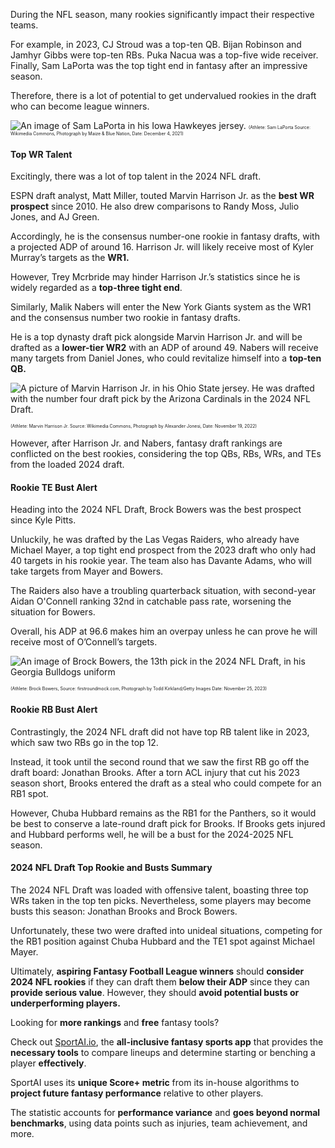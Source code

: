 
During the NFL season, many rookies significantly impact their respective teams. 

For example, in 2023, CJ Stroud was a top-ten QB. Bijan Robinson and Jamhyr Gibbs were top-ten RBs. Puka Nacua was a top-five wide receiver. Finally, Sam LaPorta was the top tight end in fantasy after an impressive season. 

Therefore, there is a lot of potential to get undervalued rookies in the draft who can become league winners. 

![An image of Sam LaPorta in his Iowa Hawkeyes jersey.]({{site.baseurl}}/assets/images-posts/432px-SamLaPorta.png)
<span style="font-size:0.5em;">(Athlete: Sam LaPorta Source: Wikimedia Commons, Photograph by Maize & Blue Nation, Date: December 4, 2021) </span>

#### Top WR Talent
Excitingly, there was a lot of top talent in the 2024 NFL draft. 

ESPN draft analyst, Matt Miller, touted Marvin Harrison Jr. as the **best WR prospect** since 2010. He also drew comparisons to Randy Moss, Julio Jones, and AJ Green. 

Accordingly, he is the consensus number-one rookie in fantasy drafts, with a projected ADP of around 16. Harrison Jr. will likely receive most of Kyler Murray’s targets as the **WR1.** 

However, Trey Mcrbride may hinder Harrison Jr.’s statistics since he is widely regarded as a **top-three tight end**. 

Similarly, Malik Nabers will enter the New York Giants system as the WR1 and the consensus number two rookie in fantasy drafts. 

He is a top dynasty draft pick alongside Marvin Harrison Jr. and will be drafted as a **lower-tier WR2** with an ADP of around 49. Nabers will receive many targets from Daniel Jones, who could revitalize himself into a **top-ten QB.** 

![A picture of Marvin Harrison Jr. in his Ohio State jersey. He was drafted with the number four draft pick by the Arizona Cardinals in the 2024 NFL Draft.]({{site.baseurl}}/assets/images-posts/600px-Marvin_Harrison_Jr_2022_no_helmet_28cropped29.png)

<span style="font-size:0.5em;">(Athlete: Marvin Harrison Jr. Source: Wikimedia Commons, Photograph by Alexander Jonesi, 
Date: November 19, 2022) </span>

However, after Harrison Jr. and Nabers, fantasy draft rankings are conflicted on the best rookies, considering the top QBs, RBs, WRs, and TEs from the loaded 2024 draft. 

#### Rookie TE Bust Alert

Heading into the 2024 NFL Draft, Brock Bowers was the best prospect since Kyle Pitts. 

Unluckily, he was drafted by the Las Vegas Raiders, who already have Michael Mayer, a top tight end prospect from the 2023 draft who only had 40 targets in his rookie year. The team also has Davante Adams, who will take targets from Mayer and Bowers.

The Raiders also have a troubling quarterback situation, with second-year Aidan O'Connell ranking 32nd in catchable pass rate, worsening the situation for Bowers. 

Overall, his ADP at 96.6 makes him an overpay unless he can prove he will receive most of O’Connell’s targets. 

![An image of Brock Bowers, the 13th pick in the 2024 NFL Draft, in his Georgia Bulldogs uniform](https://firstroundmock.com/wp-content/uploads/2023/08/bowerss.jpeg)

<span style="font-size:0.5em;">(Athlete: Brock Bowers, Source: firstroundmock.com, Photograph by Todd Kirkland/Getty Images Date: November 25, 2023)</span>


#### Rookie RB Bust Alert

Contrastingly, the 2024 NFL draft did not have top RB talent like in 2023, which saw two RBs go in the top 12. 

Instead, it took until the second round that we saw the first RB go off the draft board: Jonathan Brooks. After a torn ACL injury that cut his 2023 season short, Brooks entered the draft as a steal who could compete for an RB1 spot.

However, Chuba Hubbard remains as the RB1 for the Panthers, so it would be best to conserve a late-round draft pick for Brooks. If Brooks gets injured and Hubbard performs well, he will be a bust for the 2024-2025 NFL season.

#### 2024 NFL Draft Top Rookie and Busts Summary 

The 2024 NFL Draft was loaded with offensive talent, boasting three top WRs taken in the top ten picks. Nevertheless, some players may become busts this season: Jonathan Brooks and Brock Bowers. 

Unfortunately, these two were drafted into unideal situations, competing for the RB1 position against Chuba Hubbard and the TE1 spot against Michael Mayer. 

Ultimately, **aspiring Fantasy Football League winners** should **consider 2024 NFL rookies** if they can draft them **below their ADP** since they can **provide serious value**. However, they should **avoid potential busts or underperforming players.**

Looking for **more rankings** and **free** fantasy tools? 

Check out [SportAI.io](https://sportai.io/), the **all-inclusive fantasy sports app** that provides the **necessary tools** to compare lineups and determine starting or benching a player **effectively**. 

SportAI uses its **unique Score+ metric** from its in-house algorithms to **project future fantasy performance** relative to other players. 

The statistic accounts for **performance variance** and **goes beyond normal benchmarks**, using data points such as injuries, team achievement, and more.






